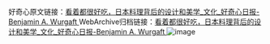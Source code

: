 好奇心原文链接：[看着都很好吃，日本料理背后的设计和美学_文化_好奇心日报-Benjamin A. Wurgaft ](https://www.qdaily.com/articles/9220.html)
WebArchive归档链接：[看着都很好吃，日本料理背后的设计和美学_文化_好奇心日报-Benjamin A. Wurgaft ](http://web.archive.org/web/20190623153906/https://www.qdaily.com/articles/9220.html)
![image](http://ww3.sinaimg.cn/large/007d5XDply1g3vevh580vj30u05d6npe)